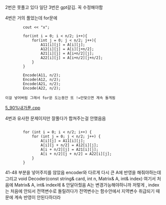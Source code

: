 
2번은 못풀고 있다
일단 3번은 gpt갈김. 꼭 수정해야함


4번은 거의 풀었는데 for문에 

```
        cout << "x";    

        for(int i = 0; i < n/2; i++){
            for(int j = 0; j < n/2; j++){
                A11[i][j] = A[i][j];
                A12[i][j] = A[i][j+n/2];
                A21[i][j] = A[i+n/2][j];
                A22[i][j] = A[i+n/2][j+n/2];
            }
        }

        Encode(A11, n/2);
        Encode(A12, n/2);
        Encode(A21, n/2);
        Encode(A22, n/2);

이걸 넣어버림 그래서 for문 도는동안 또 !=안맞으면 계속 돌게됨
```

[5_90%내가푼.cpp](./5_90%내가푼.cpp)  

4번과 유사한 문제이지만 잘풀다가 합쳐주는걸 안했음음

```

        for (int i = 0; i < n/2; i++) {
            for (int j = 0; j < n/2; j++) {
                A[i][j] = A11[i][j];
                A[i][j + n/2] = A12[i][j];
                A[i + n/2][j] = A21[i][j];
                A[i + n/2][j + n/2] = A22[i][j];
            }
        }
```

41-48 부분을 넣어주지를 않았음 encoder와 다르게 다시 큰 A에 반영을 해줘야하는데
그리고 void Decoder(const string& card, int n, Matrix& A, int& index) 여기서 
처음에 Matrix& A, int& index에 & 안달아줬음 A는 변경가능해야하니까 저렇게 , index는 처음에 안되서 전역변수로 돌릴려다가 전역변수는 함수안에서 지역변수 취급되기 때문에 계속 반영이 안된다하더라
